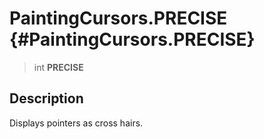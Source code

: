 PaintingCursors.PRECISE {#PaintingCursors.PRECISE}
=======================

> int **PRECISE**

Description
-----------

Displays pointers as cross hairs.
